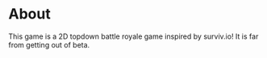 # About
This game is a 2D topdown battle royale game inspired by surviv.io! It is far from getting out of beta.
